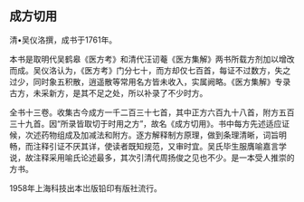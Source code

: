 ## 成方切用

清•吴仪洛撰，成书于1761年。

本书是取明代吴鹤皋《医方考》和清代汪讱菴《医方集解》两书所载方剂加以增改而成。吴仪洛认为，《医方考》门分七十，而方却仅七百首，每证不过数方，失之过少，同时象五积散，逍遥散等常用名方皆未收入，实属阙略。《医方集解》专录古方，未采新方，是其不足之处，所以补录了不少时方。

全书十三卷。收集古今成方一千二百三十七首，其中正方六百九十八首，附方五百三十九首。因“所录皆取切于时用之方”，故名《成方切用》。书中每方先述适应证候，次述药物组成及加减法和附方。逐方解释制方原理，做到条理清晰，词旨明畅，而注释引证不厌其详，使读者既知规范，又审时宜。吴氏毕生服膺喻嘉言学说，故注释采用喻氏论述最多，其次引清代周扬俊之见也不少。是一本受人推崇的方书。

1958年上海科技出本岀版铅印有版社流行。
